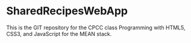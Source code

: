 # SharedRecipesWebApp
This is the GIT repository for the CPCC class Programming with HTML5, CSS3, and JavaScript for the MEAN stack.
